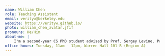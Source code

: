 ```yaml
---
name: William Chen
role: Teaching Assistant
email: verityw@berkeley.edu
website: https://verityw.github.io/
photo: william_chen_avatar.jfif
pronouns: He/Him
about-me: |
    I'm a second-year CS PhD student advised by Prof. Sergey Levine. Previously, I did my undergrad and Master's at MIT, where I researched the use of language models for robot semantic scene understanding and TAed classes on robotics and natural language processing. My research is on the intersection of language, decision making, and making cool robots do cool things. In my free time, I enjoy playing games, archery, and making funky lil crochet animals.
office-hours: Tuesday, 11am - 12pm, Warren Hall 101-B (Region A)
---
```

